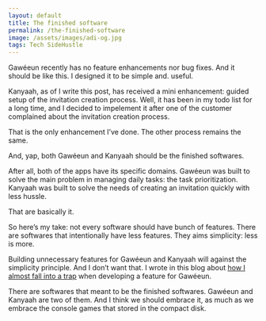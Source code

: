 ```yaml
---
layout: default
title: The finished software
permalink: /the-finished-software
image: /assets/images/adi-og.jpg
tags: Tech SideHustle
---
```


Gawéeun recently has no feature enhancements nor bug fixes. And it should be like this. I designed it to be simple and. useful.

Kanyaah, as of I write this post, has received a mini enhancement: guided setup of the invitation creation process. Well, it has been in my todo list for a long time, and I decided to impelement it after one of the customer complained about the invitation creation process.

That is the only enhancement I’ve done. The other process remains the same.

And, yap, both Gawéeun and Kanyaah should be the finished softwares.

After all, both of the apps have its specific domains. Gawéeun was built to solve the main problem in managing daily tasks: the task prioritization. Kanyaah was built to solve the needs of creating an invitation quickly with less hussle.

That are basically it.

So here’s my take: not every software should have bunch of features. There are softwares that intentionally have less features. They aims simplicity: less is more.

Building unnecessary features for Gawéeun and Kanyaah will against the simplicity principle. And I don’t want that. I wrote in this blog about [how I almost fall into a trap](https://adipurnm.my.id/posts/software-harus-punya-visi) when developing a feature for Gawéeun.

There are softwares that meant to be the finished softwares. Gawéeun and Kanyaah are two of them. And I think we should embrace it, as much as we embrace the console games that stored in the compact disk.
